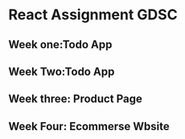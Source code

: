 # React Assignment GDSC

## Week one:Todo App</br>

## Week Two:Todo App</br>

## Week three: Product Page</br>

## Week Four: Ecommerse Wbsite</br>
